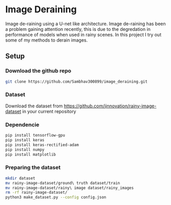 # Image Deraining
Image de-raining using a U-net like architecture. Image de-raining has been a problem gaining attention recently, this is due to the degredation in performance of models when used in rainy scenes. In this project I try out some of my methods to derain images. 

## Setup
### Download the github repo
```bash
git clone https://github.com/Sambhav300899/image_deraining.git
```

### Dataset
Download the dataset from https://github.com/jinnovation/rainy-image-dataset in your current repository

### Dependencie
```bash
pip install tensorflow-gpu
pip install keras
pip install keras-rectified-adam
pip install numpy
pip install matplotlib
```

### Preparing the dataset
```bash
mkdir dataset
mv rainy-image-dataset/ground\ truth dataset/train
mv rainy-image-dataset/rainy\ image dataset/rainy_images
rm -rf rainy-image-dataset/
python3 make_dataset.py --config config.json
```
